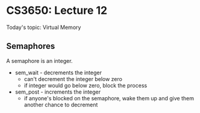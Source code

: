 
# CS3650: Lecture 12

Today's topic: Virtual Memory


## Semaphores

A semaphore is an integer.

 - sem_wait - decrements the integer
   - can't decrement the integer below zero
   - if integer would go below zero, block the process
 - sem_post - increments the integer
   - if anyone's blocked on the semaphore, wake them up and
     give them another chance to decrement
